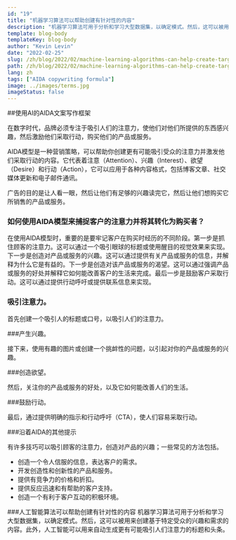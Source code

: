 ```yaml
---
id: "19"
title: "机器学习算法可以帮助创建有针对性的内容"
description: "机器学习算法可用于分析和学习大型数据集，以确定模式。然后，这可以被用来创建基于特定受众兴趣的内容。通过使用机器学习，企业可以创建与客户更相关的内容，这将有助于增加销售。"
template: blog-body
templateKey: blog-body
author: "Kevin Levin"
date: "2022-02-25"
slug: /zh/blog/2022/02/machine-learning-algorithms-can-help-create-targeted-content
path: /zh/blog/2022/02/machine-learning-algorithms-can-help-create-targeted-content
lang: zh
tags: ["AIDA copywriting formula"]
image: ../images/terms.jpg
imageStatus: false
---
```


##使用AI的AIDA文案写作框架

在数字时代，品牌必须专注于吸引人们的注意力，使他们对他们所提供的东西感兴趣，然后激励他们采取行动，购买他们的产品或服务。

AIDA模型是一种营销策略，可以帮助你创建更有可能吸引受众的注意力并激发他们采取行动的内容。它代表着注意（Attention）、兴趣（Interest）、欲望（Desire）和行动（Action），它可以应用于各种内容格式，包括博客文章、社交媒体更新和电子邮件通讯。

广告的目的是让人看一眼，然后让他们有足够的兴趣读完它，然后让他们想购买它所销售的产品或服务。

### 如何使用AIDA模型来捕捉客户的注意力并将其转化为购买者？

在使用AIDA模型时，重要的是要牢记客户在购买时经历的不同阶段。第一步是抓住顾客的注意力。这可以通过一个吸引眼球的标题或使用醒目的视觉效果来实现。下一步是创造对产品或服务的兴趣。这可以通过提供有关产品或服务的信息，并解释为什么它是有益的。下一步是创造对该产品或服务的渴望。这可以通过强调产品或服务的好处并解释它如何能改善客户的生活来完成。最后一步是鼓励客户采取行动。这可以通过提供行动呼吁或提供联系信息来实现。

### 吸引注意力。

首先创建一个吸引人的标题或口号，以吸引人们的注意力。

###产生兴趣。

接下来，使用有趣的图片或创建一个挑衅性的问题，以引起对你的产品或服务的兴趣。

###创造欲望。

然后，关注你的产品或服务的好处，以及它如何能改善人们的生活。

###鼓励行动。

最后，通过提供明确的指示和行动呼吁（CTA），使人们容易采取行动。

###沿着AIDA的其他提示

有许多技巧可以吸引顾客的注意力，创造对产品的兴趣；一些常见的方法包括。

- 创造一个令人信服的信息，表达客户的需求。
- 开发创造性和创新性的产品和服务。
- 提供有竞争力的价格和折扣。
- 提供反应迅速和有帮助的客户支持。
- 创造一个有利于客户互动的积极环境。

###人工智能算法可以帮助创建有针对性的内容
机器学习算法可用于分析和学习大型数据集，以确定模式。然后，这可以被用来创建基于特定受众的兴趣和需求的内容。此外，人工智能可以用来自动生成更有可能吸引人们注意力的标题和头条。
